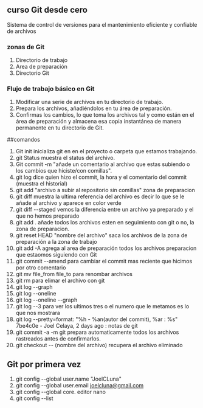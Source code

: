 ## curso Git desde cero 
Sistema de control de versiones para el mantenimiento eficiente y confiable de archivos

### zonas de  Git 
1. Directorio de trabajo 
2. Area de preparación
3. Directorio Git 

### Flujo de trabajo básico en Git
1. Modificar una serie de archivos en tu directorio  de trabajo.
2. Prepara los archivos, añadiéndolos en tu área de preparación. 
2. Confirmas los cambios, lo que toma los archivos tal y como están en el área de preparación y almacena esa copia instantánea de manera permanente en tu directorio de Git.

##comandos
1. Git init inicializa git en en el proyecto o carpeta que estamos trabajando.
2. git Status muestra el status del archivo.
3. Git commit -m "añade un comentario al archivo que estas subiendo o los cambios que hiciste/con comillas".
4. git log dice quien hizo el commit, la hora y el comentario del commit (muestra el historial)
5. git add  "archivo a subir al repositorio sin comillas" zona de preparacion 
6. git diff muestra la ultima referencia del archivo es decir lo que se le añade al archivo y aparece en color verde 
7. git diff --staged vemos la diferencia entre un archivo ya preparado y el que no hemos preparado 
8. git add . añade todos los archivos esten en seguimiento con git o no, la zona de preparacion.
9. git reset HEAD "nombre del archivo" saca los archivos de la zona de preparación a la zona de trabajo 
10. git add -A agrega al area de preparación todos los archivos preparacion que estaomos siguiendo con Git
11. git commit --amend para cambiar el commit mas reciente que hicimos por otro comentario 
12. git mv file_from file_to  para renombar archivos 
13. git rm  para elimar el archivo con git 
14. git log --graph 
15. git log --oneline
16. git log --oneline --graph
17. git log --3 para ver los ultimos tres o el numero que le metamos es lo que nos mostrara
18. git log --pretty=format: "%h - %an(autor del commit),  %ar : %s"
                   7be4c0e - Joel Celaya,  2 days ago : notas de git
19.  git commit -a -m git prepara automaticamente todos los archivos rastreados antes de confirmarlos.                  
20. git checkout -- (nombre del archivo) recupera el archivo eliminado


## Git por primera vez 
1. git config --global user.name "JoelCLuna" 
2. git config --global user.email joelcluna@gmail.com
3. git config --global core. editor nano 
3. git config --list 

## 

##

##
